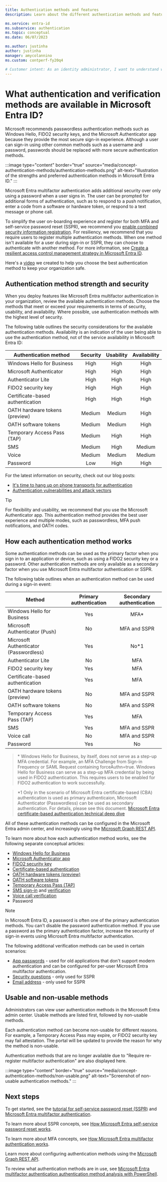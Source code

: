 ```yaml
---
title: Authentication methods and features
description: Learn about the different authentication methods and features available in Microsoft Entra ID to help improve and secure sign-in events

ms.service: entra-id
ms.subservice: authentication
ms.topic: conceptual
ms.date: 06/07/2023

ms.author: justinha
author: justinha
manager: amycolannino
ms.custom: contperf-fy20q4

# Customer intent: As an identity administrator, I want to understand what authentication options are available in Microsoft Entra ID and how or why I can use them to improve and secure user sign-in events.
---
```

# What authentication and verification methods are available in Microsoft Entra ID?

Microsoft recommends passwordless authentication methods such as Windows Hello, FIDO2 security keys, and the Microsoft Authenticator app because they provide the most secure sign-in experience. Although a user can sign-in using other common methods such as a username and password, passwords should be replaced with more secure authentication methods.

:::image type="content" border="true" source="media/concept-authentication-methods/authentication-methods.png" alt-text="Illustration of the strengths and preferred authentication methods in Microsoft Entra ID." :::

Microsoft Entra multifactor authentication adds additional security over only using a password when a user signs in. The user can be prompted for additional forms of authentication, such as to respond to a push notification, enter a code from a software or hardware token, or respond to a text message or phone call.

To simplify the user on-boarding experience and register for both MFA and self-service password reset (SSPR), we recommend you [enable combined security information registration](howto-registration-mfa-sspr-combined.md). For resiliency, we recommend that you require users to register multiple authentication methods. When one method isn't available for a user during sign-in or SSPR, they can choose to authenticate with another method. For more information, see [Create a resilient access control management strategy in Microsoft Entra ID](concept-resilient-controls.md).

Here's a [video](https://www.youtube.com/watch?v=LB2yj4HSptc&feature=youtu.be) we created to help you choose the best authentication method to keep your organization safe.

## Authentication method strength and security

When you deploy features like Microsoft Entra multifactor authentication in your organization, review the available authentication methods. Choose the methods that meet or exceed your requirements in terms of security, usability, and availability. Where possible, use authentication methods with the highest level of security.

The following table outlines the security considerations for the available authentication methods. Availability is an indication of the user being able to use the authentication method, not of the service availability in Microsoft Entra ID:

| Authentication method          | Security | Usability | Availability |
|--------------------------------|:--------:|:---------:|:------------:|
| Windows Hello for Business     | High     | High      | High         |
| Microsoft Authenticator        | High     | High      | High         |
| Authenticator Lite             | High     | High      | High         |
| FIDO2 security key             | High     | High      | High         |
| Certificate-based authentication | High | High | High       |
| OATH hardware tokens (preview) | Medium   | Medium    | High         |
| OATH software tokens           | Medium   | Medium    | High         |
| Temporary Access Pass (TAP)    | Medium   | High      | High         |
| SMS                            | Medium   | High      | Medium       |
| Voice                          | Medium   | Medium    | Medium       |
| Password                       | Low      | High      | High         |

For the latest information on security, check out our blog posts:

- [It's time to hang up on phone transports for authentication](https://techcommunity.microsoft.com/t5/azure-active-directory-identity/it-s-time-to-hang-up-on-phone-transports-for-authentication/ba-p/1751752)
- [Authentication vulnerabilities and attack vectors](https://techcommunity.microsoft.com/t5/azure-active-directory-identity/all-your-creds-are-belong-to-us/ba-p/855124)

> [!TIP]
> For flexibility and usability, we recommend that you use the Microsoft Authenticator app. This authentication method provides the best user experience and multiple modes, such as passwordless, MFA push notifications, and OATH codes.

## How each authentication method works

Some authentication methods can be used as the primary factor when you sign in to an application or device, such as using a FIDO2 security key or a password. Other authentication methods are only available as a secondary factor when you use Microsoft Entra multifactor authentication or SSPR.

The following table outlines when an authentication method can be used during a sign-in event:

| Method                         | Primary authentication | Secondary authentication  |
|--------------------------------|:----------------------:|:-------------------------:|
| Windows Hello for Business     | Yes                    | MFA\*                     |
| Microsoft Authenticator (Push) | No                     | MFA and SSPR              |
| Microsoft Authenticator (Passwordless) | Yes            | No\*1                     |
| Authenticator Lite             | No                     | MFA                       |
| FIDO2 security key             | Yes                    | MFA                       |
| Certificate-based authentication | Yes                  | MFA                        |
| OATH hardware tokens (preview) | No                     | MFA and SSPR              |
| OATH software tokens           | No                     | MFA and SSPR              |
| Temporary Access Pass (TAP)    | Yes                    | MFA                       |
| SMS                            | Yes                    | MFA and SSPR              |
| Voice call                     | No                     | MFA and SSPR              |
| Password                       | Yes                    | No                        |

> \* Windows Hello for Business, by itself, does not serve as a step-up MFA credential. For example, an MFA Challenge from Sign-in Frequency or SAML Request containing forceAuthn=true. Windows Hello for Business can serve as a step-up MFA credential by being used in FIDO2 authentication. This requires users to be enabled for FIDO2 authentication to work successfully.

> \*1 Only in the scenario of Microsoft Entra certificate-based (CBA) authentication is used as primary authenticaion, Microsoft Authenticator (Passwordless) can be used as secondary authentication. For details, please see this document.
> [Microsoft Entra certificate-based authentication technical deep dive](https://learn.microsoft.com/en-us/entra/identity/authentication/concept-certificate-based-authentication-technical-deep-dive#mfa-with-single-factor-certificate-based-authentication-preview)

All of these authentication methods can be configured in the Microsoft Entra admin center, and increasingly using the [Microsoft Graph REST API](/graph/api/resources/authenticationmethods-overview).

To learn more about how each authentication method works, see the following separate conceptual articles:

* [Windows Hello for Business](/windows/security/identity-protection/hello-for-business/hello-overview)
* [Microsoft Authenticator app](concept-authentication-authenticator-app.md)
* [FIDO2 security key](concept-authentication-passwordless.md#fido2-security-keys)
* [Certificate-based authentication](concept-certificate-based-authentication.md)
* [OATH hardware tokens (preview)](concept-authentication-oath-tokens.md#oath-hardware-tokens-preview)
* [OATH software tokens](concept-authentication-oath-tokens.md#oath-software-tokens)
* [Temporary Access Pass (TAP)](howto-authentication-temporary-access-pass.md)
* [SMS sign-in](howto-authentication-sms-signin.md) and [verification](concept-authentication-phone-options.md#mobile-phone-verification)
* [Voice call verification](concept-authentication-phone-options.md)
* Password

> [!NOTE]
> In Microsoft Entra ID, a password is often one of the primary authentication methods. You can't disable the password authentication method. If you use a password as the primary authentication factor, increase the security of sign-in events using Microsoft Entra multifactor authentication.

The following additional verification methods can be used in certain scenarios:

* [App passwords](howto-mfa-app-passwords.md) - used for old applications that don't support modern authentication and can be configured for per-user Microsoft Entra multifactor authentication.
* [Security questions](concept-authentication-security-questions.md) - only used for SSPR
* [Email address](concept-sspr-howitworks.md#authentication-methods) - only used for SSPR

## Usable and non-usable methods

Administrators can view user authentication methods in the Microsoft Entra admin center. Usable methods are listed first, followed by non-usable methods. 

Each authentication method can become non-usable for different reasons. For example, a Temporary Access Pass may expire, or FIDO2 security key may fail attestation. The portal will be updated to provide the reason for why the method is non-usable. 

Authentication methods that are no longer available due to "Require re-register multifactor authentication" are also displayed here.

:::image type="content" border="true" source="media/concept-authentication-methods/non-usable.png" alt-text="Screenshot of non-usable authentication methods." :::


## Next steps

To get started, see the [tutorial for self-service password reset (SSPR)][tutorial-sspr] and [Microsoft Entra multifactor authentication][tutorial-azure-mfa].

To learn more about SSPR concepts, see [How Microsoft Entra self-service password reset works][concept-sspr].

To learn more about MFA concepts, see [How Microsoft Entra multifactor authentication works][concept-mfa].

Learn more about configuring authentication methods using the [Microsoft Graph REST API](/graph/api/resources/authenticationmethods-overview).

To review what authentication methods are in use, see [Microsoft Entra multifactor authentication authentication method analysis with PowerShell](https://github.com/Azure-Samples/azure-mfa-authentication-method-analysis).

<!-- INTERNAL LINKS -->
[tutorial-sspr]: tutorial-enable-sspr.md
[tutorial-azure-mfa]: tutorial-enable-azure-mfa.md
[tutorial-tap]: howto-authentication-temporary-access-pass.md
[concept-sspr]: concept-sspr-howitworks.md
[concept-mfa]: concept-mfa-howitworks.md
